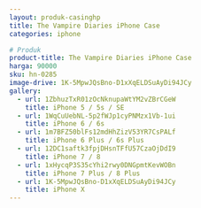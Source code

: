 ```yaml
---
layout: produk-casinghp
title: The Vampire Diaries iPhone Case
categories: iphone

# Produk
product-title: The Vampire Diaries iPhone Case
harga: 90000
sku: hn-0285
image-drive: 1K-5MpwJQsBno-D1xXqELDSuAyDi94JCy
gallery:
  - url: 1ZbhuzTxR01zOcNknupaWtYM2vZBrCGeW
    title: iPhone 5 / 5s / SE
  - url: 1WqCuUebNL-5p2fWJp1cyPNMzx1Vb-1ui
    title: iPhone 6 / 6s
  - url: 1m7BFZ50blFs12mdHhZizV53YR7CsPALf
    title: iPhone 6 Plus / 6s Plus
  - url: 12DC1saftk3fpjDHsnTFfU57CzaOjDdI9
    title: iPhone 7 / 8
  - url: 1xHycqP3S35cYhi2rwy0DNGpmtKevWOBn
    title: iPhone 7 Plus / 8 Plus
  - url: 1K-5MpwJQsBno-D1xXqELDSuAyDi94JCy
    title: iPhone X
---
```

